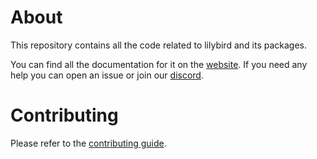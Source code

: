 # About

This repository contains all the code related to lilybird and its packages.

You can find all the documentation for it on the [website](https://lilybird.didas.dev).
If you need any help you can open an issue or join our [discord](https://discord.gg/vER3sh7uyY).

# Contributing

Please refer to the [contributing guide](./CONTRIBUTING.md).
